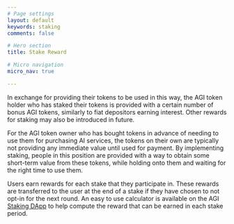 ```yaml
---
# Page settings
layout: default
keywords: staking
comments: false

# Hero section
title: Stake Reward

# Micro navigation
micro_nav: true

---
```


In exchange for providing their tokens to be used in this way, the AGI token holder who has staked their tokens is provided with a certain number of bonus AGI tokens, similarly to fiat depositors earning interest. Other rewards for staking may also be introduced in future.

For the AGI token owner who has bought tokens in advance of needing to use them for purchasing AI services, the tokens on their own are typically not providing any immediate value until used for payment. By implementing staking, people in this position are provided with a way to obtain some short-term value from these tokens, while holding onto them and waiting for the right time to use them.

Users earn rewards for each stake that they participate in. These rewards are transferred to the user at the end of a stake if they have chosen to not opt-in for the next round. An easy to use calculator is available on the AGI <a href="https://staking.singularitynet.io" target="_blank">Staking DApp</a> to help compute the reward that can be earned in each stake period.
